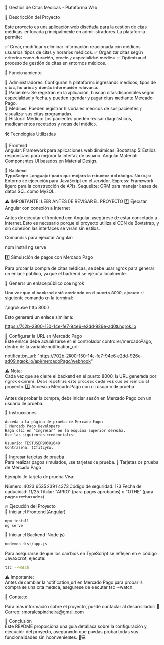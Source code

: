📌 Gestión de Citas Médicas - Plataforma Web

📖 Descripción del Proyecto

Este proyecto es una aplicación web diseñada para la gestión de citas médicas, enfocada principalmente en administradores. La plataforma permite:

✅ Crear, modificar y eliminar información relacionada con médicos, usuarios, tipos de citas y horarios médicos.
✅ Organizar citas según criterios como duración, precio y especialidad médica.
✅ Optimizar el proceso de gestión de citas en entornos médicos.


🏥 Funcionamiento

🔹 Administradores: Configuran la plataforma ingresando médicos, tipos de citas, horarios y demás información relevante.<br>
🔹 Pacientes: Se registran en la aplicación, buscan citas disponibles según especialidad y fecha, y pueden agendar y pagar citas mediante Mercado Pago.<br>
🔹 Médicos: Pueden registrar historiales médicos de sus pacientes y visualizar sus citas programadas.<br>
🔹 Historial Médico: Los pacientes pueden revisar diagnósticos, medicamentos recetados y notas del médico.<br>

🛠 Tecnologías Utilizadas

🚀 Frontend<br>
    Angular: Framework para aplicaciones web dinámicas.
    Bootstrap 5: Estilos responsivos para mejorar la interfaz de usuario.
    Angular Material: Componentes UI basados en Material Design.

💾 Backend<br>
    TypeScript: Lenguaje tipado que mejora la robustez del código.
    Node.js: Entorno de ejecución para JavaScript en el servidor.
    Express: Framework ligero para la construcción de APIs.
    Sequelize: ORM para manejar bases de datos SQL como MySQL.

⚠ IMPORTANTE: LEER ANTES DE REVISAR EL PROYECTO
1️⃣ Ejecutar Angular con conexión a Internet<br>

Antes de ejecutar el frontend con Angular, asegúrese de estar conectado a Internet.
Esto es necesario porque el proyecto utiliza el CDN de Bootstrap, y sin conexión las interfaces se verán sin estilos.

Comandos para ejecutar Angular:

npm install
ng serve

2️⃣ Simulación de pagos con Mercado Pago<br>

Para probar la compra de citas médicas, se debe usar ngrok para generar un enlace público, ya que el backend se ejecuta localmente.

📌 Generar un enlace público con ngrok<br>

Una vez que el backend esté corriendo en el puerto 8000, ejecute el siguiente comando en la terminal:

.\ngrok.exe http 8000

Esto generará un enlace similar a:<br>

https://702b-2800-150-14e-fe7-94e6-e2dd-926e-ad09.ngrok.io

🔹 Configurar la URL en Mercado Pago<br>
Este enlace debe actualizarse en el controlador controller/mercadoPago, dentro de la variable notification_url:

notification_url: "https://702b-2800-150-14e-fe7-94e6-e2dd-926e-ad09.ngrok.io/api/mercadoPago/webhook"

⚠ Nota:<br>
Cada vez que se cierre el backend en el puerto 8000, la URL generada por ngrok expirará. Debe repetirse este proceso cada vez que se reinicie el proyecto.
3️⃣ Acceso a Mercado Pago con un usuario de prueba<br>

Antes de probar la compra, debe iniciar sesión en Mercado Pago con un usuario de prueba.

📌 Instrucciones<br>

    Acceda a la página de prueba de Mercado Pago:
    🔗 Mercado Pago Developers
    Haga clic en "Ingresar" en la esquina superior derecha.
    Use las siguientes credenciales:

    Usuario: TESTUSER90381648
    Contraseña: tCfitcy8wl

📌 Ingresar tarjetas de prueba<br>
Para realizar pagos simulados, use tarjetas de prueba.
🔗 Tarjetas de prueba de Mercado Pago

Ejemplo de tarjeta de prueba Visa:<br>

Número: 4023 6535 2391 4373
Código de seguridad: 123
Fecha de caducidad: 11/25
Titular: "APRO" (para pagos aprobados) o "OTHE" (para pagos rechazados)

🔥 Ejecución del Proyecto<br>
🚀 Iniciar el Frontend (Angular)<br>

```bash
npm install
ng serve
```

🔧 Iniciar el Backend (Node.js)<br>
```bash
nodemon dist/app.js
```

Para asegurarse de que los cambios en TypeScript se reflejen en el código JavaScript, ejecute:
```bash
tsc --watch
```
⚠ Importante:<br>
Antes de cambiar la notification_url en Mercado Pago para probar la compra de una cita médica, asegúrese de ejecutar tsc --watch.

📩 Contacto<br>

Para más información sobre el proyecto, puede contactar al desarrollador:
📧 Correo: smoralespincheira@gmail.com

🎯 Conclusión<br>
Este README proporciona una guía detallada sobre la configuración y ejecución del proyecto, asegurando que puedas probar todas sus funcionalidades sin inconvenientes. 🚀💻

